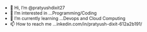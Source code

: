 - 👋 Hi, I’m @pratyushdixit27
- 👀 I’m interested in ...Programming/Coding
- 🌱 I’m currently learning ...Devops and Cloud Computing
- 📫 How to reach me ...inkedin.com/in/pratyush-dixit-612a2b191/

<!---
pratyushdixit27/pratyushdixit27 is a ✨ special ✨ repository because its `README.md` (this file) appears on your GitHub profile.
You can click the Preview link to take a look at your changes.
--->
